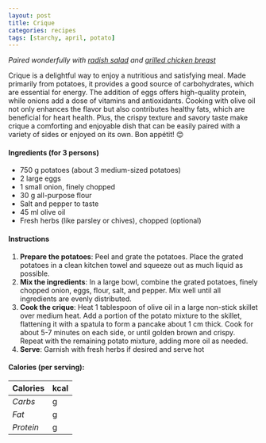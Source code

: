 ```yaml
---
layout: post
title: Crique
categories: recipes
tags: [starchy, april, potato]
---
```


*Paired wonderfully with <a href="/recipes/radish-salad">radish salad</a> and <a href="/recipes/grilled-chicken-breast">grilled chicken breast</a>*

Crique is a delightful way to enjoy a nutritious and satisfying meal. Made primarily from potatoes, it provides a good source of carbohydrates, which are essential for energy. The addition of eggs offers high-quality protein, while onions add a dose of vitamins and antioxidants. Cooking with olive oil not only enhances the flavor but also contributes healthy fats, which are beneficial for heart health. Plus, the crispy texture and savory taste make crique a comforting and enjoyable dish that can be easily paired with a variety of sides or enjoyed on its own. Bon appétit! 😊

#### Ingredients (for 3 persons)
- 750 g potatoes (about 3 medium-sized potatoes)
- 2 large eggs
- 1 small onion, finely chopped
- 30 g all-purpose flour
- Salt and pepper to taste
- 45 ml olive oil
- Fresh herbs (like parsley or chives), chopped (optional)

#### Instructions

1. **Prepare the potatoes**: Peel and grate the potatoes. Place the grated potatoes in a clean kitchen towel and squeeze out as much liquid as possible.
2. **Mix the ingredients**: In a large bowl, combine the grated potatoes, finely chopped onion, eggs, flour, salt, and pepper. Mix well until all ingredients are evenly distributed.
3. **Cook the crique**: Heat 1 tablespoon of olive oil in a large non-stick skillet over medium heat. Add a portion of the potato mixture to the skillet, flattening it with a spatula to form a pancake about 1 cm thick. Cook for about 5-7 minutes on each side, or until golden brown and crispy. Repeat with the remaining potato mixture, adding more oil as needed.
4. **Serve**: Garnish with fresh herbs if desired and serve hot

#### Calories (per serving):

| **Calories** | kcal |
| ----------- | ----------- |
| *Carbs* | g |
| *Fat* | g |
| *Protein* | g |